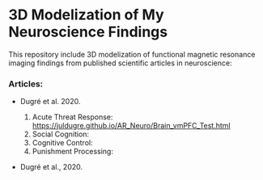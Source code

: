 # 3D Modelization of My Neuroscience Findings 

This repository include 3D modelization of functional magnetic resonance imaging findings from published scientific articles in neuroscience:

### Articles:
  * Dugré et al. 2020.
    1. Acute Threat Response: https://juldugre.github.io/AR_Neuro/Brain_vmPFC_Test.html
    2. Social Cognition:
    3. Cognitive Control:
    4. Punishment Processing:
    
  * Dugré et al., 2020.
